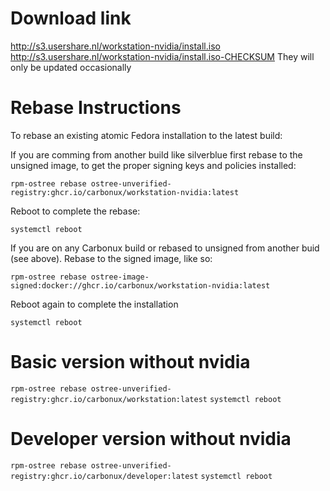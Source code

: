 # Download link
http://s3.usershare.nl/workstation-nvidia/install.iso
http://s3.usershare.nl/workstation-nvidia/install.iso-CHECKSUM
They will only be updated occasionally

# Rebase Instructions
To rebase an existing atomic Fedora installation to the latest build:

If you are comming from another build like silverblue first rebase to the unsigned image, to get the proper signing keys and policies installed:

`rpm-ostree rebase ostree-unverified-registry:ghcr.io/carbonux/workstation-nvidia:latest`

Reboot to complete the rebase:

`systemctl reboot`

If you are on any Carbonux build or rebased to unsigned from another buid (see above).
Rebase to the signed image, like so:

`rpm-ostree rebase ostree-image-signed:docker://ghcr.io/carbonux/workstation-nvidia:latest`

Reboot again to complete the installation

`systemctl reboot`


# Basic version without nvidia
`rpm-ostree rebase ostree-unverified-registry:ghcr.io/carbonux/workstation:latest`
`systemctl reboot`

# Developer version without nvidia
`rpm-ostree rebase ostree-unverified-registry:ghcr.io/carbonux/developer:latest`
`systemctl reboot`

